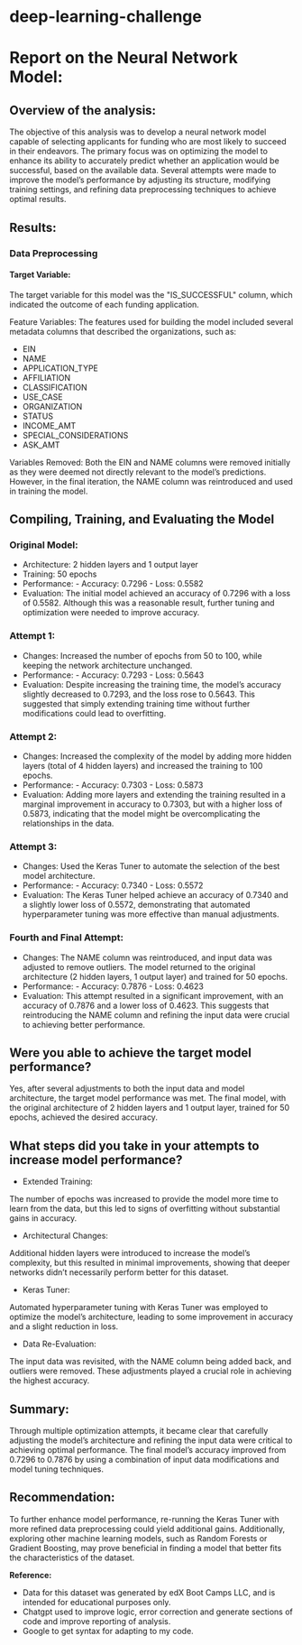 # deep-learning-challenge

# Report on the Neural Network Model:

## Overview of the analysis: 
The objective of this analysis was to develop a neural network model capable of selecting applicants for funding who are most likely to succeed in their endeavors. The primary focus was on optimizing the model to enhance its ability to accurately predict whether an application would be successful, based on the available data. Several attempts were made to improve the model’s performance by adjusting its structure, modifying training settings, and refining data preprocessing techniques to achieve optimal results.

## Results:

### Data Preprocessing

#### Target Variable:
The target variable for this model was the "IS_SUCCESSFUL" column, which indicated the outcome of each funding application.

Feature Variables:
The features used for building the model included several metadata columns that described the organizations, such as:

- EIN
- NAME
- APPLICATION_TYPE
- AFFILIATION
- CLASSIFICATION
- USE_CASE
- ORGANIZATION
- STATUS
- INCOME_AMT
- SPECIAL_CONSIDERATIONS
- ASK_AMT

Variables Removed:
Both the EIN and NAME columns were removed initially as they were deemed not directly relevant to the model’s predictions. However, in the final iteration, the NAME column was reintroduced and used in training the model.

## Compiling, Training, and Evaluating the Model

### Original Model:
- Architecture: 2 hidden layers and 1 output layer
- Training: 50 epochs
- Performance:
      - Accuracy: 0.7296
      - Loss: 0.5582
- Evaluation: The initial model achieved an accuracy of 0.7296 with a loss of 0.5582. Although this was a reasonable result, further tuning and optimization were needed to improve accuracy.

### Attempt 1:
- Changes: Increased the number of epochs from 50 to 100, while keeping the network architecture unchanged.
- Performance:
      - Accuracy: 0.7293
      - Loss: 0.5643
- Evaluation: Despite increasing the training time, the model’s accuracy slightly decreased to 0.7293, and the loss rose to 0.5643. This suggested that simply extending training time without further modifications could lead to overfitting.

### Attempt 2:
- Changes: Increased the complexity of the model by adding more hidden layers (total of 4 hidden layers) and increased the training to 100 epochs.
- Performance:
      - Accuracy: 0.7303
      - Loss: 0.5873
- Evaluation: Adding more layers and extending the training resulted in a marginal improvement in accuracy to 0.7303, but with a higher loss of 0.5873, indicating that the model might be overcomplicating the relationships in the data.

### Attempt 3:
- Changes: Used the Keras Tuner to automate the selection of the best model architecture.
- Performance:
      - Accuracy: 0.7340
      - Loss: 0.5572
- Evaluation: The Keras Tuner helped achieve an accuracy of 0.7340 and a slightly lower loss of 0.5572, demonstrating that automated hyperparameter tuning was more effective than manual adjustments.

### Fourth and Final Attempt:
- Changes: The NAME column was reintroduced, and input data was adjusted to remove outliers. The model returned to the original architecture (2 hidden layers, 1 output layer) and trained for 50 epochs.
- Performance:
      - Accuracy: 0.7876
      - Loss: 0.4623
- Evaluation: This attempt resulted in a significant improvement, with an accuracy of 0.7876 and a lower loss of 0.4623. This suggests that reintroducing the NAME column and refining the input data were crucial to achieving better performance.

## Were you able to achieve the target model performance?

Yes, after several adjustments to both the input data and model architecture, the target model performance was met. The final model, with the original architecture of 2 hidden layers and 1 output layer, trained for 50 epochs, achieved the desired accuracy.

## What steps did you take in your attempts to increase model performance?

- Extended Training: 

The number of epochs was increased to provide the model more time to learn from the data, but this led to signs of overfitting without substantial gains in accuracy.

- Architectural Changes: 

Additional hidden layers were introduced to increase the model’s complexity, but this resulted in minimal improvements, showing that deeper networks didn’t necessarily perform better for this dataset.

- Keras Tuner:

Automated hyperparameter tuning with Keras Tuner was employed to optimize the model’s architecture, leading to some improvement in accuracy and a slight reduction in loss.

- Data Re-Evaluation: 

The input data was revisited, with the NAME column being added back, and outliers were removed. These adjustments played a crucial role in achieving the highest accuracy.

## Summary:

Through multiple optimization attempts, it became clear that carefully adjusting the model’s architecture and refining the input data were critical to achieving optimal performance. The final model’s accuracy improved from 0.7296 to 0.7876 by using a combination of input data modifications and model tuning techniques.

## Recommendation:

To further enhance model performance, re-running the Keras Tuner with more refined data preprocessing could yield additional gains. Additionally, exploring other machine learning models, such as Random Forests or Gradient Boosting, may prove beneficial in finding a model that better fits the characteristics of the dataset.

**Reference:**
- Data for this dataset was generated by edX Boot Camps LLC, and is intended for educational purposes only.
- Chatgpt used to improve logic, error correction and generate sections of code and improve reporting of analysis.
- Google to get syntax for adapting to my code.
